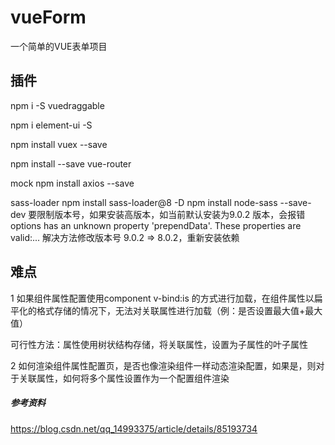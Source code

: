# vueForm
一个简单的VUE表单项目

## 插件
npm i -S vuedraggable

npm i element-ui -S

npm install vuex --save

npm install --save vue-router

mock 
npm install axios --save 

sass-loader 
npm install sass-loader@8 -D
npm install node-sass --save-dev
要限制版本号，如果安装高版本，如当前默认安装为9.0.2 版本，会报错
options has an unknown property 'prependData'. 
These properties are valid:...
解决方法修改版本号 9.0.2 => 8.0.2，重新安装依赖

## 难点
1 如果组件属性配置使用component v-bind:is 的方式进行加载，在组件属性以扁平化的格式存储的情况下，无法对关联属性进行加载（例：是否设置最大值+最大值）

可行性方法：属性使用树状结构存储，将关联属性，设置为子属性的叶子属性


2 如何渲染组件属性配置页，是否也像渲染组件一样动态渲染配置，如果是，则对于关联属性，如何将多个属性设置作为一个配置组件渲染

##### 参考资料
https://blog.csdn.net/qq_14993375/article/details/85193734